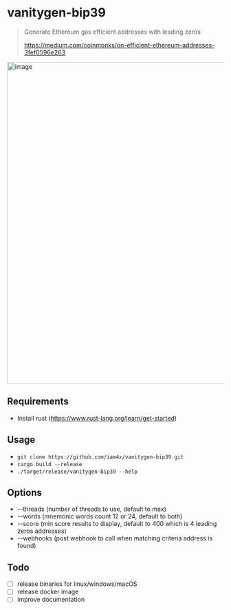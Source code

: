 # vanitygen-bip39

> Generate Ethereum gas efficient addresses with leading zeros
>
> https://medium.com/coinmonks/on-efficient-ethereum-addresses-3fef0596e263

<img width="747" alt="image" src="https://user-images.githubusercontent.com/893837/147824324-9d8891a9-87d2-44f6-aee5-a42a6e5e78c2.png">

## Requirements

* Install rust (https://www.rust-lang.org/learn/get-started)

## Usage

* `git clone https://github.com/iam4x/vanitygen-bip39.git`
* `cargo build --release`
* `./target/release/vanitygen-bip39 --help`

## Options

* --threads (number of threads to use, default to max)
* --words (mnemonic words count 12 or 24, default to both)
* --score (min score results to display, default to 400 which is 4 leading zeros addresses)
* --webhooks (post webhook to call when matching criteria address is found)

## Todo

* [ ] release binaries for linux/windows/macOS
* [ ] release docker image
* [ ] improve documentation
